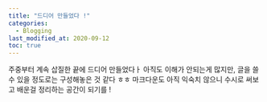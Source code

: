 ```yaml
---
title: "드디어 만들었다 !"
categories: 
  - Blogging
last_modified_at: 2020-09-12
toc: true
---
```


주중부터 계속 삽질한 끝에 드디어 만들었다ㅏ
아직도 이해가 안되는게 많지만, 글을 쓸 수 있을 정도로는 구성해놓은 것 같다 ㅎㅎ
마크다운도 아직 익숙치 않으니 수시로 써보고 배운걸 정리하는 공간이 되기를 ! 
